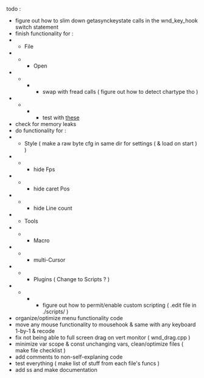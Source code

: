 todo :
- figure out how to slim down getasynckeystate calls in the wnd_key_hook switch statement
- finish functionality for :
- - File
- - - Open
- - - - swap with fread calls ( figure out how to detect chartype tho )
- - - - test with [these](https://github.com/arc80/plywood/tree/9c606056faf89f0918b81f5af09c23fefaf9a12d/repos/plywood/src/apps/AutodetectTest/tests)
- check for memory leaks
- do functionality for :
- - Style ( make a raw byte cfg in same dir for settings ( & load on start ) )
- - - hide Fps
- - - hide caret Pos
- - - hide Line count
- - Tools
- - - Macro
- - - multi-Cursor
- - - Plugins ( Change to Scripts ? )
- - - - figure out how to permit/enable custom scripting ( .edit file in ./scripts/ )
- organize/optimize menu functionality code
- move any mouse functionality to mousehook & same with any keyboard 1-by-1 & recode
- fix not being able to full screen drag on vert monitor ( wnd_drag.cpp )
- minimize var scope & const unchanging vars, clean/optimize files ( make file checklist )
- add comments to non-self-explaning code
- test everything ( make list of stuff from each file's funcs )
- add ss and make documentation